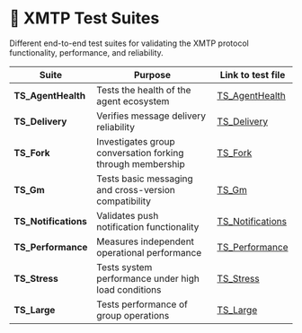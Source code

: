 # 🧪 XMTP Test Suites

Different end-to-end test suites for validating the XMTP protocol functionality, performance, and reliability.

| Suite                | Purpose                                                    | Link to test file                                               |
| -------------------- | ---------------------------------------------------------- | --------------------------------------------------------------- |
| **TS_AgentHealth**   | Tests the health of the agent ecosystem                    | [TS_AgentHealth](./TS_AgentHealth/TS_AgentHealth.test.ts)       |
| **TS_Delivery**      | Verifies message delivery reliability                      | [TS_Delivery](./TS_Delivery/TS_Delivery.test.ts)                |
| **TS_Fork**          | Investigates group conversation forking through membership | [TS_Fork](./TS_Fork/TS_Fork.test.ts)                            |
| **TS_Gm**            | Tests basic messaging and cross-version compatibility      | [TS_Gm](./TS_Gm/TS_Gm.test.ts)                                  |
| **TS_Notifications** | Validates push notification functionality                  | [TS_Notifications](./TS_Notifications/TS_Notifications.test.ts) |
| **TS_Performance**   | Measures independent operational performance               | [TS_Performance](./TS_Performance/TS_Performance.test.ts)       |
| **TS_Stress**        | Tests system performance under high load conditions        | [TS_Stress](./TS_Stress/TS_Stress.test.ts)                      |
| **TS_Large**         | Tests performance of group operations                      | [TS_Large](./TS_Large/TS_Large.test.ts)                         |
